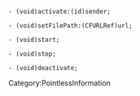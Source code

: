     - (void)activate:(id)sender;

    - (void)setFilePath:(CFURLRef)url;

    - (void)start;

    - (void)stop;

    - (void)deactivate;


Category:PointlessInformation
